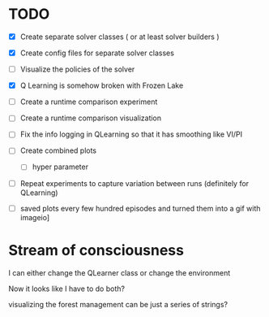 # TODO
- [x] Create separate solver classes ( or at least solver builders )
- [x] Create config files for separate solver classes
- [ ] Visualize the policies of the solver
- [x] Q Learning is somehow broken with Frozen Lake
- [ ] Create a runtime comparison experiment
- [ ] Create a runtime comparison visualization
- [ ] Fix the info logging in QLearning so that it has smoothing like VI/PI

- [ ] Create combined plots
  - [ ] hyper parameter
- [ ] Repeat experiments to capture variation between runs (definitely for QLearning)
- [ ] saved plots every few hundred episodes and turned them into a gif with imageio]

# Stream of consciousness
I can either change the QLearner class or change the environment

Now it looks like I have to do both?


visualizing the forest management can be just a series of strings?


